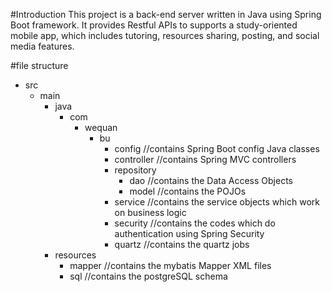 #Introduction
This project is a back-end server written in Java using Spring Boot framework. It provides Restful APIs to supports a study-oriented mobile app, which includes tutoring, resources sharing, posting, and social media features.

#file structure
+ src
  + main
    + java
      + com
        + wequan
          + bu
            + config //contains Spring Boot config Java classes
            + controller //contains Spring MVC controllers
            + repository
              + dao //contains the Data Access Objects
              + model //contains the POJOs
            + service //contains the service objects which work on business logic
            + security //contains the codes which do authentication using Spring Security
            + quartz //contains the quartz jobs
    + resources
      + mapper //contains the mybatis Mapper XML files
      + sql //contains the postgreSQL schema
